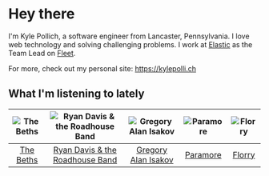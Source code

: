 # Hey there


I'm Kyle Pollich, a software engineer from Lancaster, Pennsylvania. I love web technology and solving challenging problems.
I work at [Elastic](https://www.elastic.co/) as the Team Lead on [Fleet](https://www.elastic.co/guide/en/fleet/current/fleet-overview.html).

For more, check out my personal site: https://kylepolli.ch

## What I'm listening to lately

<!-- begin artists -->
  |![The Beths](https://i.scdn.co/image/ab6761610000f178eb26b0d0de46b77e23675281)|![Ryan Davis & the Roadhouse Band](https://i.scdn.co/image/ab6761610000f17807feaa6406c818798f2bde93)|![Gregory Alan Isakov](https://i.scdn.co/image/ab6761610000f1784528d0f9bb51b241561a16f3)|![Paramore](https://i.scdn.co/image/ab6761610000f178b10c34546a4ca2d7faeb8865)|![Florry](https://i.scdn.co/image/ab6761610000f1783242d4d712bd868840b22e2b)|
  |:---:|:---:|:---:|:---:|:---:|
  |[The Beths](https://open.spotify.com/artist/7DjwIxbe8kpw4pqnzAMoin)|[Ryan Davis & the Roadhouse Band](https://open.spotify.com/artist/7Ah0xZVyWfAL3Vd7OVvKuo)|[Gregory Alan Isakov](https://open.spotify.com/artist/5sXaGoRLSpd7VeyZrLkKwt)|[Paramore](https://open.spotify.com/artist/74XFHRwlV6OrjEM0A2NCMF)|[Florry](https://open.spotify.com/artist/5b1DzFl2lTpE9v5fjAZ9kn)|
<!-- end artists -->
